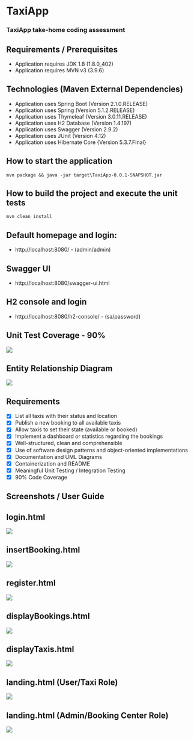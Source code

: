 # TaxiApp
### TaxiApp take-home coding assessment

## Requirements / Prerequisites
- Application requires JDK 1.8 (1.8.0_402)
- Application requires MVN v3 (3.9.6)

## Technologies (Maven External Dependencies)
- Application uses Spring Boot (Version 2.1.0.RELEASE)
- Application uses Spring (Version 5.1.2.RELEASE)
- Application uses Thymeleaf (Version 3.0.11.RELEASE)
- Application uses H2 Database (Version 1.4.197)
- Application uses Swagger (Version 2.9.2)
- Application uses JUnit (Version 4.12)
- Application uses Hibernate Core {Version 5.3.7.Final}

## How to start the application
```mvn package && java -jar target\TaxiApp-0.0.1-SNAPSHOT.jar```

## How to build the project and execute the unit tests
```mvn clean install```

## Default homepage and login: 
- http://localhost:8080/ - (admin/admin)

## Swagger UI
- http://localhost:8080/swagger-ui.html

## H2 console and login
- http://localhost:8080/h2-console/ - (sa/password)

## Unit Test Coverage - 90%
![](https://github.com/sawftware/TaxiApp/blob/main/readme-img/UnitTestCoverage.png)

## Entity Relationship Diagram
![](https://github.com/sawftware/TaxiApp/blob/main/readme-img/ERDiagram.png)


## Requirements
- [x] List all taxis with their status and location
- [x] Publish a new booking to all available taxis
- [x] Allow taxis to set their state (available or booked)
- [x] Implement a dashboard or statistics regarding the bookings
- [x] Well-structured, clean and comprehensible
- [x] Use of software design patterns and object-oriented implementations
- [x] Documentation and UML Diagrams
- [x] Containerization and README
- [x] Meaningful Unit Testing / Integration Testing
- [x] 90% Code Coverage

## Screenshots / User Guide
## login.html
![](https://github.com/sawftware/TaxiApp/blob/main/readme-img/Login.png)

## insertBooking.html
![](https://github.com/sawftware/TaxiApp/blob/main/readme-img/InsertBooking.png)

## register.html
![](https://github.com/sawftware/TaxiApp/blob/main/readme-img/RegisterTaxi.png)

## displayBookings.html
![](https://github.com/sawftware/TaxiApp/blob/main/readme-img/DisplayBookings.png)

## displayTaxis.html
![](https://github.com/sawftware/TaxiApp/blob/main/readme-img/DisplayTaxis.png)

## landing.html (User/Taxi Role)
![](https://github.com/sawftware/TaxiApp/blob/main/readme-img/TaxiDashboard.png)

## landing.html (Admin/Booking Center Role)
![](https://github.com/sawftware/TaxiApp/blob/main/readme-img/AdminDashboard.png)
